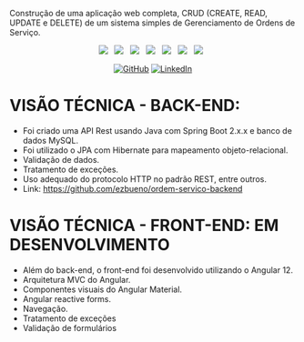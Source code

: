 <p>
Construção de uma aplicação web completa, CRUD (CREATE, READ, UPDATE e DELETE) de um sistema  simples de Gerenciamento de Ordens de Serviço.
</p>

<p align="center">
	<img src="https://img.shields.io/badge/HTML%20-%23F7DF1E.svg?&style=for-the-badge&color=E34F26" />&nbsp;&nbsp;
	<img src="https://img.shields.io/badge/css%20-%23F7DF1E.svg?&style=for-the-badge&color=5BA8EE" />&nbsp;&nbsp;
	<img src="https://img.shields.io/badge/TypeScript%20-%23F7DF1E.svg?&style=for-the-badge&color=3C33FF" />&nbsp;&nbsp;
	<img src="https://img.shields.io/badge/Angular%20-%23F7DF1E.svg?&style=for-the-badge&color=DD0031" />&nbsp;&nbsp;
	<img src="https://img.shields.io/badge/Bootstrap%20-%23F7DF1E.svg?&style=for-the-badge&color=7044A3" />&nbsp;&nbsp;
	<img src="https://img.shields.io/badge/Java%20-%23F7DF1E.svg?&style=for-the-badge&color=F7DF1E" />&nbsp;&nbsp;
	<img src="https://img.shields.io/badge/Heroku %20-%23F7DF1E.svg?&style=for-the-badge&color=E34F26" />&nbsp;&nbsp;
</p>

<p align="center">
	<a href="https://github.com/ezbueno"><img src="https://img.icons8.com/bubbles/50/000000/github.png" alt="GitHub"/></a>
	<a href="https://www.linkedin.com/in/ezandro-bueno-776aab192/"><img src="https://img.icons8.com/bubbles/50/000000/linkedin.png" alt="LinkedIn"/></a>
</p>

# VISÃO TÉCNICA - BACK-END:
* Foi criado uma API Rest usando Java com Spring Boot 2.x.x e banco de dados MySQL. 
* Foi utilizado o JPA com Hibernate para mapeamento objeto-relacional.
* Validação de dados.
* Tratamento de exceções.
* Uso adequado do protocolo HTTP no padrão REST, entre outros.
* Link: https://github.com/ezbueno/ordem-servico-backend

# VISÃO TÉCNICA - FRONT-END: EM DESENVOLVIMENTO
* Além do back-end, o front-end foi desenvolvido utilizando o Angular 12.
* Arquitetura MVC do Angular.
* Componentes visuais do Angular Material.
* Angular reactive forms.
* Navegação.
* Tratamento de exceções
* Validação de formulários
